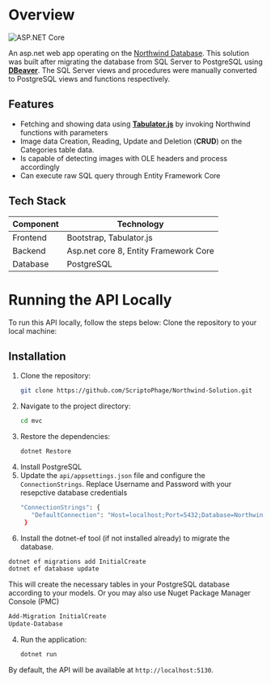 # Overview

![ASP.NET Core](https://img.shields.io/badge/ASP.NET-Core%208-blue) 


An asp.net web app operating on the [Northwind Database](https://github.com/microsoft/sql-server-samples/tree/master/samples/databases/northwind-pubs). This solution was built after migrating the database from SQL Server to PostgreSQL using [**DBeaver**](https://dbeaver.io/). The SQL Server views and procedures were manually converted to PostgreSQL views and functions respectively.
## Features
- Fetching and showing data using [**Tabulator.js**](https://tabulator.info/) by invoking Northwind functions with parameters
- Image data Creation, Reading, Update and Deletion (**CRUD**) on the Categories table data.
- Is capable of detecting images with OLE headers and process accordingly
- Can execute raw SQL query through Entity Framework Core

## Tech Stack
| Component      | Technology             |
|----------------|-------------------------|
| Frontend       | Bootstrap, Tabulator.js |
| Backend        | Asp.net core 8, Entity Framework Core         |
| Database       | PostgreSQL             |

# Running the API Locally
To run this API locally, follow the steps below:
Clone the repository to your local machine:
## Installation
1. Clone the repository:
   ```bash
   git clone https://github.com/ScriptoPhage/Northwind-Solution.git
2. Navigate to the project directory:
   ```bash
   cd mvc
3. Restore the dependencies:
   ```bash
   dotnet Restore
4. Install PostgreSQL
5. Update the ```api/appsettings.json``` file and configure the ```ConnectionStrings```. Replace Username and Password with your resepctive database credentials 
   ```bash
   "ConnectionStrings": {
      "DefaultConnection": "Host=localhost;Port=5432;Database=Northwind;Username=myuser;Password=mypassword;"
    }
    ```
6. Install the dotnet-ef tool (if not installed already) to migrate the database.
```bash
dotnet ef migrations add InitialCreate
dotnet ef database update
```
This will create the necessary tables in your PostgreSQL database according to your models.
Or you may also use Nuget Package Manager Console (PMC)
```bash
Add-Migration InitialCreate
Update-Database
```
4. Run the application:
   ```bash
   dotnet run
By default, the API will be available at ```http://localhost:5130```.
